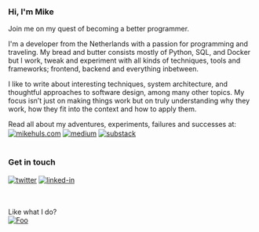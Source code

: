 ### Hi, I'm Mike
Join me on my quest of becoming a better programmer.

I'm a developer from the Netherlands with a passion for programming and traveling. 
My bread and butter consists mostly of Python, SQL, and Docker but I work, tweak and experiment with all kinds of techniques, tools and frameworks; frontend, backend and everything inbetween.

I like to write about interesting techniques, system architecture, and thoughtful approaches to software design, among many other topics. 
My focus isn’t just on making things work but on truly understanding why they work, how they fit into the context and how to apply them. 


Read all about my adventures, experiments, failures and successes at:  
[<img align="center" alt="mikehuls.com" src="https://img.shields.io/badge/mikehuls.com-%231a9988.svg?&style=for-the-badge&logo=personal&logoColor=white" />](https://twitter.com/Mike_Huls)
[<img align="center" alt="medium" src="https://img.shields.io/badge/medium-%2312100E.svg?&style=for-the-badge&logo=medium&logoColor=white" />](https://mikehuls.medium.com/)
[<img align="center" alt="substack" src="https://img.shields.io/badge/substack-%23e9601a.svg?&style=for-the-badge&logo=substack&logoColor=white" />](https://mikehuls.substack.com/)    
<br>

### Get in touch
[<img align="center" alt="twitter" src="https://img.shields.io/badge/X-%2312100E.svg?&style=for-the-badge&logo=x&logoColor=white" />](https://twitter.com/Mike_Huls)
[<img align="center" alt="linked-in" src="https://img.shields.io/badge/linkedin-%230077B5.svg?&style=for-the-badge&logo=LinkedIn&logoColor=white" />](https://www.linkedin.com/in/mikehuls/)    
<br>


<br>Like what I do?  
[![Foo](https://www.buymeacoffee.com/assets/img/custom_images/orange_img.png)](https://www.buymeacoffee.com/mikehuls/)

